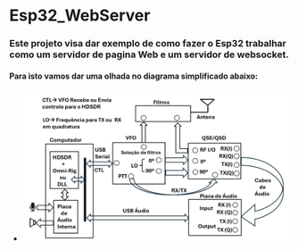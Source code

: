 # Esp32_WebServer
### Este projeto visa dar exemplo de como fazer o Esp32 trabalhar como um servidor de pagina Web e um servidor de websocket.
 
#### Para isto vamos dar uma olhada no diagrama simplificado abaixo:
- ![alt text](https://github.com/rubenshubnerjunior/VFO_SI5351_Nano_4X/blob/main/Diagramas/diagrama2.jpg)
